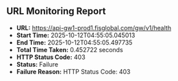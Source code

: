 ## URL Monitoring Report

- **URL:** https://api-gw1-prod1.fisglobal.com/gw/v1/health
- **Start Time:** 2025-10-12T04:55:05.045013
- **End Time:** 2025-10-12T04:55:05.497735
- **Total Time Taken:** 0.452722 seconds
- **HTTP Status Code:** 403
- **Status:** Failure
- **Failure Reason:** HTTP Status Code: 403
